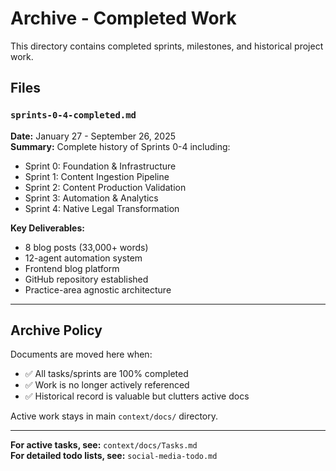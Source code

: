 # Archive - Completed Work

This directory contains completed sprints, milestones, and historical project work.

## Files

### `sprints-0-4-completed.md`
**Date:** January 27 - September 26, 2025  
**Summary:** Complete history of Sprints 0-4 including:
- Sprint 0: Foundation & Infrastructure
- Sprint 1: Content Ingestion Pipeline
- Sprint 2: Content Production Validation
- Sprint 3: Automation & Analytics
- Sprint 4: Native Legal Transformation

**Key Deliverables:**
- 8 blog posts (33,000+ words)
- 12-agent automation system
- Frontend blog platform
- GitHub repository established
- Practice-area agnostic architecture

---

## Archive Policy

Documents are moved here when:
- ✅ All tasks/sprints are 100% completed
- ✅ Work is no longer actively referenced
- ✅ Historical record is valuable but clutters active docs

Active work stays in main `context/docs/` directory.

---

**For active tasks, see:** `context/docs/Tasks.md`  
**For detailed todo lists, see:** `social-media-todo.md`

